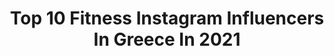 ---
title: Top 10 Fitness Instagram Influencers In Greece In 2021
description: >-
  Find top fitness Instagram influencers in Greece in 2021. Most popular hashtags: #summer #fitness #greece #staysafe.
platform: Instagram
hits: 174
text_top: Discover the best Instagram accounts on inBeat.
text_bottom: inBeat holds 174 Instagram influencers like this in Greece for you to contact.
profiles:
  - username: "evi_sa"
    fullname: >-
      Evi Saltaferidou
    bio: >-
      •Fitness coach •Indoor cycling instructor🚲 •Survivor 2018🥥🌴 @newbalance Ambassador #teamNB YouTube⬇️
    location: "Greece"
    followers: 48670
    engagement: 1042
    commentsToLikes: 0.074004
    id: ck6toav67d1hh0j710a0b2pj7
    verified: false
    hashtags: "#sun, #smile, #summer, #coach"
  - username: "mak.instyle"
    fullname: >-
      Muhannad Al Khatib Dubai
    bio: >-
      🧔🏻MAK -مهند 🔝 Family 🏋🏻‍♂️ Fitness Addicted 💭 Curious, Authentic, Resourceful & A Dreamer
    location: "Greece"
    followers: 38753
    engagement: 615
    commentsToLikes: 0.184670
    id: ck0w1ye7plqsm0i19qdqop8x4
    verified: false
    hashtags: "#picsdubai, #abudhabi, #unitedarabemirates, #dubailuxury"
  - username: "ismini_fab"
    fullname: >-
      Ismini Fabiatou🍩🍫
    bio: >-
      💪 Fitness 🏋️‍♀️ Crossfit 🎓 Agricultural University of Athens 📍 Athens, Greece 🐶 @charlie__fab 📩 Email: ismfab@yahoo.gr
    location: "Greece"
    followers: 50746
    engagement: 492
    commentsToLikes: 0.091455
    id: ck8t0anlnrezk0j78v31dg0oe
    verified: false
    hashtags: "#giveaway, #nokia, #gobiggobeyond, #nokiaphotography"
  - username: "maria_louiza_real"
    fullname: >-
      Maria Louiza Vourou
    bio: >-
      📺 Tv Presenter 🤸‍♀️ Pilates instructor 🥑🍑🍌 Fitness blogger 🇬🇷 @Queen.gr➡️MLvlog /model 👶🏻 happy mama of Jason
    location: "Greece"
    followers: 69643
    engagement: 297
    commentsToLikes: 0.197497
    id: ck55n9iwk5quk0i11bdztjjlt
    verified: false
    hashtags: "#quarantine, #staysafe, #mood, #staypositive"
  - username: "am.konstantina"
    fullname: >-
      𝓚𝓸𝓷𝓼𝓽𝓪𝓷𝓽𝓲𝓷𝓪✨
    bio: >-
      🦷Dentist 💜Fitness & Food 📍Thessaloniki, Greece 🎥YouTube channel: Konstantina 🎮Livestreaming on Facebook Gaming : @pdtproject_official
    location: "Greece"
    followers: 109884
    engagement: 1304
    commentsToLikes: 0.013674
    id: ck0w3mozdu6y70i19405f1i8t
    verified: false
    hashtags: "#fitness, #greece, #konstantina, #summeringreece"
  - username: "ilias__gkotsis"
    fullname: >-
      ▪️ʀᴇᴍᴇᴍʙᴇʀ ᴡʜʏ ʏᴏᴜ sᴛᴀʀᴛᴇᴅ..▪️
    bio: >-
      ɪʟɪᴀs ɢᴋᴏᴛsɪs 🏆sᴜʀᴠɪᴠᴏʀ₂₀₁₈ ᴏᴡɴᴇʀ ᴏғ @need_for_fitness_ ↓NEED_FOR_FITNESS↓
    location: "Greece"
    followers: 86714
    engagement: 667
    commentsToLikes: 0.007782
    id: ck0w1rtwqktck0i19e0brnp4t
    verified: false
    hashtags: "#pumaperformance, #protein, #summer, #fun"
  - username: "yulia_spirina_fit"
    fullname: >-
      Yulia Spirina
    bio: >-
      🇷🇺🇬🇷 Personal Trainer Fitness model Online coach QNT Ambassador @qntgreece @qntsportnutrition uliaspirin78@mail.ru📩
    location: "Greece"
    followers: 5148
    engagement: 1081
    commentsToLikes: 0.047704
    id: ckap1r9wtvs600i78nrcb5bfy
    verified: false
    hashtags: "#fitnessmodel, #personaltrainer, #fitnessjourney, #reinaolga"
  - username: "anamariagoltes"
    fullname: >-
      ANAMARIA
    bio: >-
      fashion • fitness • lifestyle 🐶 @hugo__gia 💗 Advocate for Self Acceptance ⚡️ AM workouts - Train with me👇🏻 #iAManamaria
    location: "Greece"
    followers: 126455
    engagement: 791
    commentsToLikes: 0.005864
    id: ck5cdx6kajyc40i11hhj6z8gd
    verified: true
    hashtags: "#fashiondays, #fashion, #bloggerinspo, #style"
  - username: "kos_slou16"
    fullname: >-
      Kostas Sloukas
    bio: >-
      @olympiacosbc & @HellenicBF Guard 🏀 fb.com/kos.slou twitter.com/kos_slou @alliance.fitness.center
    location: "Greece"
    followers: 156786
    engagement: 1992
    commentsToLikes: 0.031548
    id: ck5c20eiawaf00i11mfpu1mzs
    verified: true
    hashtags: "#fenerbah, #childcancerawareness, #neverenough, #team"
  - username: "imcristiano_dangelo"
    fullname: >-
      CRISTIANO  D'ANGELO
    bio: >-
      Argentinian Model 🇦🇷 Fitness JOURNEY 🐟🐠🐚 🌏/ Currently in Athens 🇬🇷📍 👻Snapchat: Cristiano.dang 👻 The Lab Milano 🇮🇹//MMG 🇦🇪
    location: "Greece"
    followers: 12027
    engagement: 608
    commentsToLikes: 0.084621
    id: ckaorbf62mjmx0i78e6atd3ed
    verified: false
    hashtags: "#aesthetic, #idmagazine, #fashioneditorial, #wlyg"
---